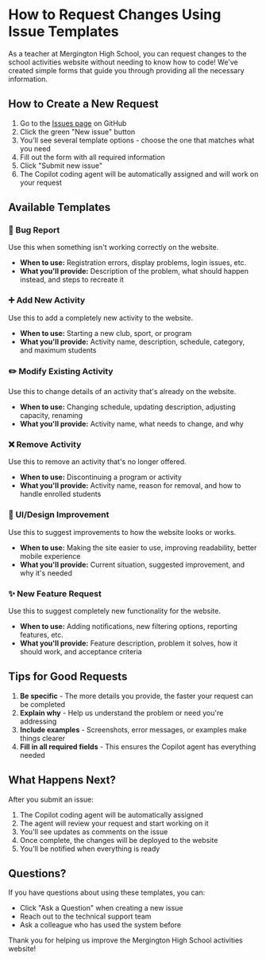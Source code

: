 # How to Request Changes Using Issue Templates

As a teacher at Mergington High School, you can request changes to the school activities website without needing to know how to code! We've created simple forms that guide you through providing all the necessary information.

## How to Create a New Request

1. Go to the [Issues page](../../issues) on GitHub
2. Click the green "New issue" button
3. You'll see several template options - choose the one that matches what you need
4. Fill out the form with all required information
5. Click "Submit new issue"
6. The Copilot coding agent will be automatically assigned and will work on your request

## Available Templates

### 🐛 Bug Report
Use this when something isn't working correctly on the website.
- **When to use:** Registration errors, display problems, login issues, etc.
- **What you'll provide:** Description of the problem, what should happen instead, and steps to recreate it

### ➕ Add New Activity
Use this to add a completely new activity to the website.
- **When to use:** Starting a new club, sport, or program
- **What you'll provide:** Activity name, description, schedule, category, and maximum students

### ✏️ Modify Existing Activity
Use this to change details of an activity that's already on the website.
- **When to use:** Changing schedule, updating description, adjusting capacity, renaming
- **What you'll provide:** Activity name, what needs to change, and why

### ❌ Remove Activity
Use this to remove an activity that's no longer offered.
- **When to use:** Discontinuing a program or activity
- **What you'll provide:** Activity name, reason for removal, and how to handle enrolled students

### 🎨 UI/Design Improvement
Use this to suggest improvements to how the website looks or works.
- **When to use:** Making the site easier to use, improving readability, better mobile experience
- **What you'll provide:** Current situation, suggested improvement, and why it's needed

### ✨ New Feature Request
Use this to suggest completely new functionality for the website.
- **When to use:** Adding notifications, new filtering options, reporting features, etc.
- **What you'll provide:** Feature description, problem it solves, how it should work, and acceptance criteria

## Tips for Good Requests

1. **Be specific** - The more details you provide, the faster your request can be completed
2. **Explain why** - Help us understand the problem or need you're addressing
3. **Include examples** - Screenshots, error messages, or examples make things clearer
4. **Fill in all required fields** - This ensures the Copilot agent has everything needed

## What Happens Next?

After you submit an issue:
1. The Copilot coding agent will be automatically assigned
2. The agent will review your request and start working on it
3. You'll see updates as comments on the issue
4. Once complete, the changes will be deployed to the website
5. You'll be notified when everything is ready

## Questions?

If you have questions about using these templates, you can:
- Click "Ask a Question" when creating a new issue
- Reach out to the technical support team
- Ask a colleague who has used the system before

Thank you for helping us improve the Mergington High School activities website!
